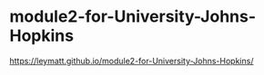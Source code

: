 # module2-for-University-Johns-Hopkins
 https://leymatt.github.io/module2-for-University-Johns-Hopkins/
